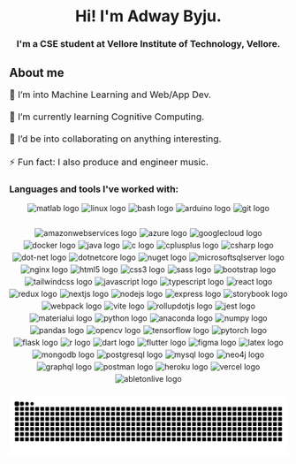 <h1 align="center">Hi! I'm Adway Byju.</h1>

<h3 align="center">I'm a CSE student at Vellore Institute of Technology, Vellore.</h3>

<h2 align="left">About me</h2>

<p style="font-size: 1.03rem;" align="left">🔭 I’m into Machine Learning and Web/App Dev.<br><br>🌱 I’m currently learning Cognitive Computing.<br><br>👯 I’d be into collaborating on anything interesting.<br><br>⚡ Fun fact: I also produce and engineer music.</p>

<h3 align="left">Languages and tools I've worked with:</h3>

<div align="center" style="display: flex; flex-wrap: wrap; justify-content: center; gap: 5px;">
  <a style="text-decoration: none;" href="https://www.mathworks.com/products/matlab.html" target="_blank">
    <img src="https://cdn.jsdelivr.net/gh/devicons/devicon/icons/matlab/matlab-original.svg" height="40" alt="matlab logo"  />
  </a>
  <a style="text-decoration: none;" href="https://www.linux.org/" target="_blank">
    <img src="https://skillicons.dev/icons?i=linux" height="40" alt="linux logo"  />
  </a>
  <img src="https://skillicons.dev/icons?i=bash" height="40" alt="bash logo"  />
  <a style="text-decoration: none;" href="https://www.arduino.cc/" target="_blank">
    <img src="https://cdn.simpleicons.org/arduino/00979D" height="40" alt="arduino logo"  />
  </a>
  <a style="text-decoration: none;" href="https://git-scm.com/" target="_blank">
    <img src="https://skillicons.dev/icons?i=git" height="40" alt="git logo"  />
  </a>
  <a style="text-decoration: none;" href="https://aws.amazon.com/" target="_blank">
    <img src="https://skillicons.dev/icons?i=aws" height="40" alt="amazonwebservices logo"  />
  </a>
  <a style="text-decoration: none;" href="https://azure.microsoft.com/" target="_blank">
    <img src="https://cdn.jsdelivr.net/gh/devicons/devicon/icons/azure/azure-original.svg" height="40" alt="azure logo"  />
  </a>
  <a style="text-decoration: none;" href="https://cloud.google.com/" target="_blank">
    <img src="https://cdn.jsdelivr.net/gh/devicons/devicon/icons/googlecloud/googlecloud-original.svg" height="40" alt="googlecloud logo"  />
  </a>
  <a style="text-decoration: none;" href="https://www.docker.com/" target="_blank">
    <img src="https://skillicons.dev/icons?i=docker" height="40" alt="docker logo"  />
  </a>
  <a style="text-decoration: none;" href="https://www.java.com/" target="_blank">
    <img src="https://cdn.jsdelivr.net/gh/devicons/devicon/icons/java/java-original.svg" height="40" alt="java logo"  />
  </a>
  <a style="text-decoration: none;" href="https://learn.microsoft.com/en-us/cpp/c-language/?view=msvc-170" target="_blank">
    <img src="https://skillicons.dev/icons?i=c" height="40" alt="c logo"  />
  </a>
  <a style="text-decoration: none;" href="https://isocpp.org/" target="_blank">
    <img src="https://skillicons.dev/icons?i=cpp" height="40" alt="cplusplus logo"  />
  </a>
  <a style="text-decoration: none;" href="https://docs.microsoft.com/en-us/dotnet/csharp/" target="_blank">
    <img src="https://skillicons.dev/icons?i=cs" height="40" alt="csharp logo"  />
  </a>
  <a style="text-decoration: none;" href="https://docs.microsoft.com/en-us/dotnet/" target="_blank">
    <img src="https://skillicons.dev/icons?i=dotnet" height="40" alt="dot-net logo"  />
  </a>
  <a style="text-decoration: none;" href="https://dotnet.microsoft.com/en-us/apps/aspnet" target="_blank">
    <img src="https://cdn.jsdelivr.net/gh/devicons/devicon/icons/dotnetcore/dotnetcore-original.svg" height="40" alt="dotnetcore logo"  />
  </a>
  <a style="text-decoration: none;" href="https://www.nuget.org/" target="_blank">
    <img src="https://cdn.jsdelivr.net/gh/devicons/devicon/icons/nuget/nuget-original.svg" height="40" alt="nuget logo"  />
  </a>
  <a style="text-decoration: none;" href="https://www.microsoft.com/sql-server/" target="_blank">
    <img src="https://cdn.simpleicons.org/microsoftsqlserver/CC2927" height="40" alt="microsoftsqlserver logo"  />
  </a>
  <a style="text-decoration: none;" href="https://www.nginx.com/" target="_blank">
    <img src="https://cdn.simpleicons.org/nginx/009639" height="40" alt="nginx logo"  />
  </a>
  <a style="text-decoration: none;" href="https://developer.mozilla.org/en-US/docs/Web/HTML" target="_blank">
    <img src="https://skillicons.dev/icons?i=html" height="40" alt="html5 logo"  />
  </a>
  <a style="text-decoration: none;" href="https://developer.mozilla.org/en-US/docs/Web/CSS" target="_blank">
    <img src="https://skillicons.dev/icons?i=css" height="40" alt="css3 logo"  />
  </a>
  <a style="text-decoration: none;" href="https://sass-lang.com/" target="_blank">
    <img src="https://skillicons.dev/icons?i=sass" height="40" alt="sass logo"  />
  </a>
  <a style="text-decoration: none;" href="https://getbootstrap.com/" target="_blank">
    <img src="https://cdn.jsdelivr.net/gh/devicons/devicon/icons/bootstrap/bootstrap-original.svg" height="40" alt="bootstrap logo"  />
  </a>
  <a style="text-decoration: none;" href="https://tailwindcss.com/" target="_blank">
    <img src="https://cdn.simpleicons.org/tailwindcss/06B6D4" height="40" alt="tailwindcss logo"  />
  </a>
  <a style="text-decoration: none;" href="https://www.javascript.com/" target="_blank">
    <img src="https://skillicons.dev/icons?i=js" height="40" alt="javascript logo"  />
  </a>
  <a style="text-decoration: none;" href="https://www.typescriptlang.org/" target="_blank">
    <img src="https://skillicons.dev/icons?i=ts" height="40" alt="typescript logo"  />
  </a>
  <a style="text-decoration: none;" href="https://react.dev/" target="_blank">
    <img src="https://cdn.jsdelivr.net/gh/devicons/devicon/icons/react/react-original.svg" height="40" alt="react logo"  />
  </a>
  <a style="text-decoration: none;" href="https://redux.js.org/" target="_blank">
    <img src="https://cdn.jsdelivr.net/gh/devicons/devicon/icons/redux/redux-original.svg" height="40" alt="redux logo"  />
  </a>
  <a style="text-decoration: none;" href="https://nextjs.org/" target="_blank">
    <img src="https://skillicons.dev/icons?i=nextjs" height="40" alt="nextjs logo"  />
  </a>
  <a style="text-decoration: none;" href="https://nodejs.org/en/" target="_blank">
    <img src="https://cdn.simpleicons.org/nodedotjs/339933" height="40" alt="nodejs logo"  />
  </a>
  <a style="text-decoration: none;" href="https://expressjs.com/" target="_blank">
    <img src="https://skillicons.dev/icons?i=express" height="40" alt="express logo"  />
  </a>
  <a style="text-decoration: none;" href="https://storybook.js.org/" target="_blank">
    <img src="https://cdn.jsdelivr.net/gh/devicons/devicon/icons/storybook/storybook-original.svg" height="40" alt="storybook logo"  />
  </a>
  <a style="text-decoration: none;" href="https://webpack.js.org/" target="_blank">
    <img src="https://cdn.jsdelivr.net/gh/devicons/devicon/icons/webpack/webpack-original.svg" height="40" alt="webpack logo"  />
  </a>
  <a style="text-decoration: none;" href="https://vitejs.dev/" target="_blank">
    <img src="https://skillicons.dev/icons?i=vite" height="40" alt="vite logo"  />
  </a>
  <a style="text-decoration: none;" href="https://rollupjs.org/" target="_blank">
    <img src="https://skillicons.dev/icons?i=rollupjs" height="40" alt="rollupdotjs logo"  />
  </a>
  <a style="text-decoration: none;" href="https://jestjs.io/" target="_blank">
    <img src="https://skillicons.dev/icons?i=jest" height="40" alt="jest logo"  />
  </a>
  <a style="text-decoration: none;" href="https://mui.com/" target="_blank">
    <img src="https://cdn.jsdelivr.net/gh/devicons/devicon/icons/materialui/materialui-original.svg" height="40" alt="materialui logo"  />
  </a>
  <a style="text-decoration: none;" href="https://www.python.org/" target="_blank">
    <img src="https://skillicons.dev/icons?i=py" height="40" alt="python logo"  />
  </a>
  <a style="text-decoration: none;" href="https://www.anaconda.com/about-us" target="_blank">
    <img src="https://cdn.simpleicons.org/anaconda/44A833" height="40" alt="anaconda logo"  />
  </a>
  <a style="text-decoration: none;" href="https://www.numpy.org/" target="_blank">
    <img src="https://cdn.jsdelivr.net/gh/devicons/devicon/icons/numpy/numpy-original.svg" height="40" alt="numpy logo"  />
  </a>
  <a style="text-decoration: none;" href="https://pandas.pydata.org/" target="_blank">
    <img src="https://cdn.jsdelivr.net/gh/devicons/devicon/icons/pandas/pandas-original.svg" height="40" alt="pandas logo"  />
  </a>
  <a style="text-decoration: none;" href="https://opencv.org/" target="_blank">
    <img src="https://cdn.jsdelivr.net/gh/devicons/devicon/icons/opencv/opencv-original.svg" height="40" alt="opencv logo"  />
  </a>
  <a style="text-decoration: none;" href="https://www.tensorflow.org/" target="_blank">
    <img src="https://cdn.jsdelivr.net/gh/devicons/devicon/icons/tensorflow/tensorflow-original.svg" height="40" alt="tensorflow logo"  />
  </a>
  <a style="text-decoration: none;" href="https://pytorch.org/" target="_blank">
    <img src="https://cdn.jsdelivr.net/gh/devicons/devicon/icons/pytorch/pytorch-original.svg" height="40" alt="pytorch logo"  />
  </a>
  <a style="text-decoration: none;" href="https://flask.palletsprojects.com/" target="_blank">
    <img src="https://skillicons.dev/icons?i=flask" height="40" alt="flask logo"  />
  </a>
  <a style="text-decoration: none;" href="https://www.r-project.org/" target="_blank">
    <img src="https://cdn.jsdelivr.net/gh/devicons/devicon/icons/r/r-original.svg" height="40" alt="r logo"  />
  </a>
  <a style="text-decoration: none;" href="https://dart.dev/" target="_blank">
    <img src="https://cdn.jsdelivr.net/gh/devicons/devicon/icons/dart/dart-original.svg" height="40" alt="dart logo"  />
  </a>
  <a style="text-decoration: none;" href="https://flutter.dev/" target="_blank">
    <img src="https://cdn.jsdelivr.net/gh/devicons/devicon/icons/flutter/flutter-original.svg" height="40" alt="flutter logo"  />
  </a>
  <a style="text-decoration: none;" href="https://www.figma.com/" target="_blank">
    <img src="https://cdn.jsdelivr.net/gh/devicons/devicon/icons/figma/figma-original.svg" height="40" alt="figma logo"  />
  </a>
  <a style="text-decoration: none;" href="https://www.latex-project.org/" target="_blank">
    <img src="https://skillicons.dev/icons?i=latex" height="40" alt="latex logo"  />
  </a>
  <a style="text-decoration: none;" href="https://www.mongodb.com/" target="_blank">
    <img src="https://skillicons.dev/icons?i=mongodb" height="40" alt="mongodb logo"  />
  </a>
  <a style="text-decoration: none;" href="https://www.postgresql.org/" target="_blank">
    <img src="https://skillicons.dev/icons?i=postgres" height="40" alt="postgresql logo"  />
  </a>
  <a style="text-decoration: none;" href="https://www.mysql.com/" target="_blank">
    <img src="https://skillicons.dev/icons?i=mysql" height="40" alt="mysql logo"  />
  </a>
  <a style="text-decoration: none;" href="https://neo4j.com/" target="_blank">
    <img src="https://cdn.simpleicons.org/neo4j/4581C3" height="40" alt="neo4j logo"  />
  </a>
  <a style="text-decoration: none;" href="https://graphql.org/" target="_blank">
    <img src="https://cdn.jsdelivr.net/gh/devicons/devicon/icons/graphql/graphql-plain-wordmark.svg" height="40" alt="graphql logo"  />
  </a>
  <a style="text-decoration: none;" href="https://www.postman.com/" target="_blank">
    <img src="https://skillicons.dev/icons?i=postman" height="40" alt="postman logo"  />
  </a>
  <a style="text-decoration: none;" href="https://www.heroku.com/" target="_blank">
    <img src="https://skillicons.dev/icons?i=heroku" height="40" alt="heroku logo"  />
  </a>
  <a style="text-decoration: none;" href="https://vercel.com/" target="_blank">
    <img src="https://skillicons.dev/icons?i=vercel" height="40" alt="vercel logo"  />
  </a>
  <a style="text-decoration: none;" href="https://www.ableton.com/" target="_blank">
    <img src="https://skillicons.dev/icons?i=ableton" height="40" alt="abletonlive logo"  />
  </a>
</div>

###

<img src="https://raw.githubusercontent.com/AdwayB/AdwayB/output/snake.svg" alt="Snake animation" />

###
